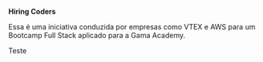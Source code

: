 **Hiring Coders**

Essa é uma iniciativa conduzida por empresas como VTEX e AWS para um Bootcamp Full Stack aplicado para a Gama Academy.

Teste